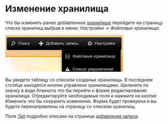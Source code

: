 # Изменение хранилища

Что бы изменить ранее добавленное [хранилище](/ru/user/storage/list.md#storage) перейдите на страницу списка хранилищ
выбрав в меню: *Настройки -> Файловые хранилища*.

![Список хранилищ](https://raw.githubusercontent.com/anime-db/anime-db-docs/master/images/ru/storage/menu.jpg)

Вы увидете таблицу со списком созданых хранилищь. В последнем столбце находятся кнопки управлени хранилищами. Щелкните
по значку в виде блакнота что бы перейти к форме редактирования хранилища. Отредактируйте необходимые поля и нажмите на
кнопке *Изменить* что бы сохранить изменения. Форма будет проверена и вы будете перенаправлены на страницу со списком
хранилищ.

Поле [*Тип*](/ru/user/storage/add.md#type) подробно описано на странице [добавления записи](/ru/user/storage/add.md).